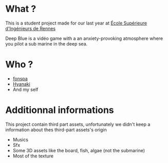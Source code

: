 # What ?

This is a student project made for our last year at [École Supérieure d'Ingénieurs de Rennes](https://esir.univ-rennes1.fr/en)

Deep Blue is a vidéo game with a an anxiety-provoking atmosphere where you pilot a sub marine in the deep sea. 

# Who ?

- [fonspa](https://github.com/fonspa)
- [Hyanaki](https://github.com/Hyanaki)
- And my self

# Additionnal informations

This project contain third part assets, unfortunately we didn't keep a information about thes third-part assets's origin 

- Musics
- Sfx
- Some 3D assets like the board, fish, algae (not the submarine)
- Most of the texture
